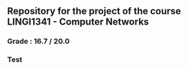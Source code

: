 ## Repository for the project of the course LINGI1341 - Computer Networks
### Grade : 16.7 / 20.0
### Test
